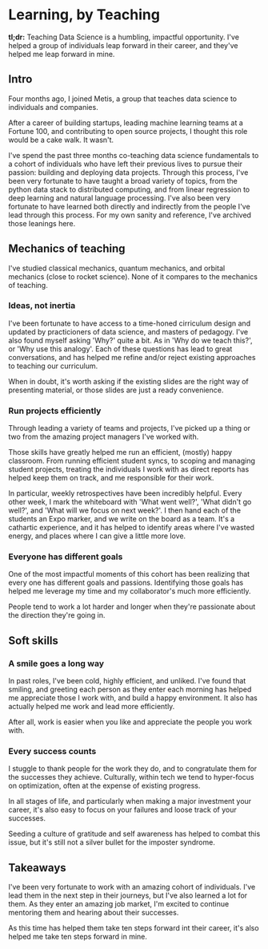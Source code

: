 # Learning, by Teaching

**tl;dr:** Teaching Data Science is a humbling, impactful opportunity. I've helped a group of individuals leap forward in their career, and they've helped me leap forward in mine. 

## Intro

Four months ago, I joined Metis, a group that teaches data science to individuals and companies. 

After a career of building startups, leading machine learning teams at a Fortune 100, and contributing to open source projects, I thought this role would be a cake walk. It wasn't. 

I've spend the past three months co-teaching data science fundamentals to a cohort of individuals who have left their previous lives to pursue their passion: building and deploying data projects. Through this process, I've been very fortunate to have taught a broad variety of topics, from the python data stack to distributed computing, and from linear regression to deep learning and natural language processing. I've also been very fortunate to have learned both directly and indirectly from the people I've lead through this process. For my own sanity and reference, I've archived those leanings here.

## Mechanics of teaching

I've studied classical mechanics, quantum mechanics, and orbital mechanics (close to rocket science). None of it compares to the mechanics of teaching. 

### Ideas, not inertia

I've been fortunate to have access to a time-honed cirriculum design and updated by practicioners of data science, and masters of pedagogy. I've also found myself asking 'Why?' quite a bit. As in 'Why do we teach this?', or 'Why use this analogy'. Each of these questions has lead to great conversations, and has helped me refine and/or reject existing approaches to teaching our curriculum. 

When in doubt, it's worth asking if the existing slides are the right way of presenting material, or those slides are just a ready convenience. 

### Run projects efficiently

Through leading a variety of teams and projects, I've picked up a thing or two from the amazing project managers I've worked with. 

Those skills have greatly helped me run an efficient, (mostly) happy classroom. From running efficient student syncs, to scoping and managing student projects, treating the individuals I work with as direct reports has helped keep them on track, and me responsible for their work. 

In particular, weekly retrospectives have been incredibly helpful. Every other week, I mark the whiteboard with 'What went well?', 'What didn't go well?', and 'What will we focus on next week?'. I then hand each of the students an Expo marker, and we write on the board as a team. It's a cathartic experience, and it has helped to identify areas where I've wasted energy, and places where I can give a little more love. 

### Everyone has different goals

One of the most impactful moments of this cohort has been realizing that every one has different goals and passions. Identifying those goals has helped me leverage my time and my collaborator's much more efficiently. 

People tend to work a lot harder and longer when they're passionate about the direction they're going in. 

## Soft skills

### A smile goes a long way

In past roles, I've been cold, highly efficient, and unliked. I've found that smiling, and greeting each person as they enter each morning has helped me appreciate those I work with, and build a happy environment. It also has actually helped me work and lead more efficiently. 

After all, work is easier when you like and appreciate the people you work with. 

### Every success counts

I stuggle to thank people for the work they do, and to congratulate them for the successes they achieve. Culturally, within tech we tend to hyper-focus on optimization, often at the expense of existing progress. 

In all stages of life, and particularly when making a major investment your career, it's also easy to focus on your failures and loose track of your successes. 

Seeding a culture of gratitude and self awareness has helped to combat this issue, but it's still not a silver bullet for the imposter syndrome. 

## Takeaways

I've been very fortunate to work with an amazing cohort of individuals. I've lead them in the next step in their journeys, but I've also learned a lot for them. As they enter an amazing job market, I'm excited to continue mentoring them and hearing about their successes. 

As this time has helped them take ten steps forward int their career, it's also helped me take ten steps forward in mine. 